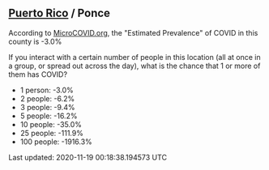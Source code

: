 
## [Puerto Rico](/united-states/puerto-rico) / Ponce

According to [MicroCOVID.org](http://microcovid.org),
the "Estimated Prevalence" of COVID in this county is -3.0%

If you interact with a certain number of people in this location
(all at once in a group, or spread out across the day), what is the chance that
1 or more of them has COVID?

- 1 person: -3.0%
- 2 people: -6.2%
- 3 people: -9.4%
- 5 people: -16.2%
- 10 people: -35.0%
- 25 people: -111.9%
- 100 people: -1916.3%

Last updated: 2020-11-19 00:18:38.194573 UTC

